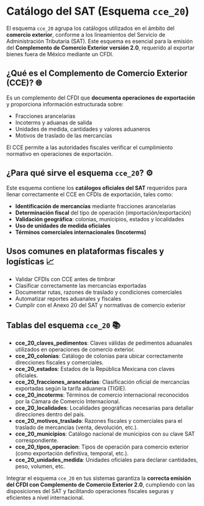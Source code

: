 # Catálogo del SAT (Esquema `cce_20`)

El esquema `cce_20` agrupa los catálogos utilizados en el ámbito del **comercio exterior**, conforme a los lineamientos del Servicio de Administración Tributaria (SAT). Este esquema es esencial para la emisión del **Complemento de Comercio Exterior versión 2.0**, requerido al exportar bienes fuera de México mediante un CFDI.

## ¿Qué es el Complemento de Comercio Exterior (CCE)? 🌐

Es un complemento del CFDI que **documenta operaciones de exportación** y proporciona información estructurada sobre:

- Fracciones arancelarias
- Incoterms y aduanas de salida
- Unidades de medida, cantidades y valores aduaneros
- Motivos de traslado de las mercancías

El CCE permite a las autoridades fiscales verificar el cumplimiento normativo en operaciones de exportación.

## ¿Para qué sirve el esquema `cce_20`? ⚙️

Este esquema contiene los **catálogos oficiales del SAT** requeridos para llenar correctamente el CCE en CFDIs de exportación, tales como:

- **Identificación de mercancías** mediante fracciones arancelarias
- **Determinación fiscal** del tipo de operación (importación/exportación)
- **Validación geográfica**: colonias, municipios, estados y localidades
- **Uso de unidades de medida oficiales**
- **Términos comerciales internacionales (Incoterms)**

## Usos comunes en plataformas fiscales y logísticas 📈

- Validar CFDIs con CCE antes de timbrar
- Clasificar correctamente las mercancías exportadas
- Documentar rutas, razones de traslado y condiciones comerciales
- Automatizar reportes aduanales y fiscales
- Cumplir con el Anexo 20 del SAT y normativas de comercio exterior

## Tablas del esquema `cce_20` 📚

- **cce_20_claves_pedimentos**: Claves válidas de pedimentos aduanales utilizados en operaciones de comercio exterior.
- **cce_20_colonias**: Catálogo de colonias para ubicar correctamente direcciones fiscales y comerciales.
- **cce_20_estados**: Estados de la República Mexicana con claves oficiales.
- **cce_20_fracciones_arancelarias**: Clasificación oficial de mercancías exportadas según la tarifa aduanera (TIGIE).
- **cce_20_incoterms**: Términos de comercio internacional reconocidos por la Cámara de Comercio Internacional.
- **cce_20_localidades**: Localidades geográficas necesarias para detallar direcciones dentro del país.
- **cce_20_motivos_traslado**: Razones fiscales y comerciales para el traslado de mercancías (venta, devolución, etc.).
- **cce_20_municipios**: Catálogo nacional de municipios con su clave SAT correspondiente.
- **cce_20_tipos_operacion**: Tipos de operación para comercio exterior (como exportación definitiva, temporal, etc.).
- **cce_20_unidades_medida**: Unidades oficiales para declarar cantidades, peso, volumen, etc.

Integrar el esquema `cce_20` en tus sistemas garantiza la **correcta emisión del CFDI con Complemento de Comercio Exterior 2.0**, cumpliendo con las disposiciones del SAT y facilitando operaciones fiscales seguras y eficientes a nivel internacional.
